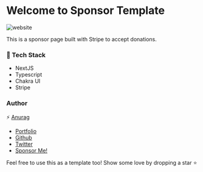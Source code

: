 # Welcome to Sponsor Template

![website](https://user-images.githubusercontent.com/77309809/156585697-38ad83f0-562e-4073-b29d-b5c96677fecb.png)

This is a sponsor page built with Stripe to accept donations.

### 🌟 Tech Stack

- NextJS
- Typescript
- Chakra UI
- Stripe

### Author

⚡ [Anurag](https://bio.link/anuragkr)

- [Portfolio](https://anurag.tech)
- [Github](https://github.com/kr-anurag)
- [Twitter](https://twitter.com/imanuraglol)
- [Sponsor Me!](https://sponsor.anurag.tech)

Feel free to use this as a template too! Show some love by dropping a star ⭐
